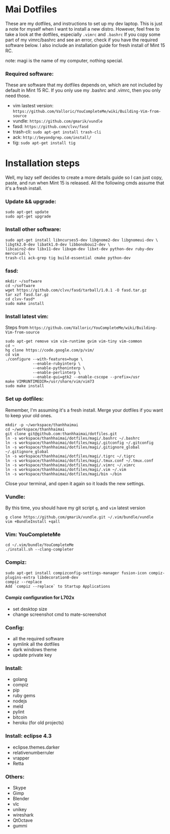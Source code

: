 # Mai Dotfiles #

These are my dotfiles, and instructions to set up my dev laptop.
This is just a note for myself when I want to install a new distro.
However, feel free to take a look at the dotfiles, especially `.vimrc` and `.bashrc`
If you copy some part of my vimrc/bashrc and see an error, check if you have the required software below.
I also include an installation guide for fresh install of Mint 15 RC.

note: magi is the name of my computer, nothing special.

### Required software: ###

These are software that my dotfiles depends on, which are not included by default in Mint 15 RC. If you only use my .bashrc and .vimrc, then you only need those.

* vim lastest version: `https://github.com/Valloric/YouCompleteMe/wiki/Building-Vim-from-source`
* vundle: `https://github.com/gmarik/vundle`
* fasd: `https://github.com/clvv/fasd`
* trash-cli: `sudo apt-get install trash-cli`
* ack: `http://beyondgrep.com/install/`
* tig: `sudo apt-get install tig`

# Installation steps #

Well, my lazy self decides to create a more details guide so I can just copy, paste, and run when Mint 15 is released.
All the following cmds assume that it's a fresh install.

### Update && upgrade: ###

    sudo apt-get update
    sudo apt-get upgrade
    
### Install other software: ###

    sudo apt-get install libncurses5-dev libgnome2-dev libgnomeui-dev \
    libgtk2.0-dev libatk1.0-dev libbonoboui2-dev \
    libcairo2-dev libx11-dev libxpm-dev libxt-dev python-dev ruby-dev mercurial \
    trash-cli ack-grep tig build-essential cmake python-dev
    
### fasd: ###
    mkdir ~/software
    cd ~/software
    wget https://github.com/clvv/fasd/tarball/1.0.1 -O fasd.tar.gz
    tar xzf fasd.tar.gz
    cd clvv-fasd*
    sudo make install
    
### Install latest vim: ###

Steps from `https://github.com/Valloric/YouCompleteMe/wiki/Building-Vim-from-source`

    sudo apt-get remove vim vim-runtime gvim vim-tiny vim-common
    cd ~
    hg clone https://code.google.com/p/vim/
    cd vim
    ./configure --with-features=huge \
                --enable-rubyinterp \
                --enable-pythoninterp \
                --enable-perlinterp \
                --enable-gui=gtk2 --enable-cscope --prefix=/usr
    make VIMRUNTIMEDIR=/usr/share/vim/vim73
    sudo make install
    
### Set up dotfiles: ###

Remember, I'm assuming it's a fresh install. Merge your dotfiles if you want to keep your old ones.
    
    mkdir -p ~/workspace/thanhhaimai
    cd ~/workspace/thanhhaimai
    git clone git@github.com:thanhhaimai/dotfiles.git
    ln -s workspace/thanhhaimai/dotfiles/magi/.bashrc ~/.bashrc
    ln -s workspace/thanhhaimai/dotfiles/magi/.gitconfig ~/.gitconfig
    ln -s workspace/thanhhaimai/dotfiles/magi/.gitignore_global ~/.gitignore_global
    ln -s workspace/thanhhaimai/dotfiles/magi/.tigrc ~/.tigrc
    ln -s workspace/thanhhaimai/dotfiles/magi/.tmux.conf ~/.tmux.conf
    ln -s workspace/thanhhaimai/dotfiles/magi/.vimrc ~/.vimrc
    ln -s workspace/thanhhaimai/dotfiles/magi/.vim ~/.vim
    ln -s workspace/thanhhaimai/dotfiles/magi/bin ~/bin
    
Close your terminal, and open it again so it loads the new settings.
    
### Vundle: ###
    
By this time, you should have my git script `g`, and `vim` latest version

    g clone https://github.com/gmarik/vundle.git ~/.vim/bundle/vundle
    vim +BundleInstall +qall
    
### Vim: YouCompleteMe ###
    cd ~/.vim/bundle/YouCompleteMe
    ./install.sh --clang-completer
    
### Compiz: ###
    sudo apt-get install compizconfig-settings-manager fusion-icon compiz-plugins-extra libdecoration0-dev
    compiz --replace
    Add `compiz --replace` to Startup Applications
    
#### Compiz configuration for L702x ####
* set desktop size
* change screenshot cmd to mate-screenshot

### Config: ###

* all the required software
* symlink all the dotfiles
* dark windows theme
* update private key

### Install: ###

* golang
* compiz
* pip
* ruby gems
* nodejs
* meld
* pylint
* bitcoin
* heroku (for old projects)

### Install: eclipse 4.3 ###

* eclipse.themes.darker
* relativenumberruler
* vrapper
* Retta

### Others: ###

* Skype
* Gimp
* Blender
* vlc
* unikey
* wireshark
* QtOctave
* gummi

